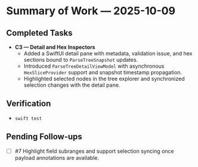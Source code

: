 # Summary of Work — 2025-10-09

## Completed Tasks

- **C3 — Detail and Hex Inspectors**
  - Added a SwiftUI detail pane with metadata, validation issue, and hex sections bound to `ParseTreeSnapshot` updates.
  - Introduced `ParseTreeDetailViewModel` with asynchronous `HexSliceProvider` support and snapshot timestamp propagation.
  - Highlighted selected nodes in the tree explorer and synchronized selection changes with the detail pane.

## Verification

- `swift test`

## Pending Follow-ups

- [ ] #7 Highlight field subranges and support selection syncing once payload annotations are available.
